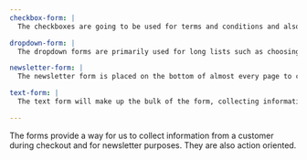 ```yaml
---
checkbox-form: |
  The checkboxes are going to be used for terms and conditions and also for agreeing to copy shipping information over to billing information. It may also be used to sign users up to the newsletter during checkout.

dropdown-form: |
  The dropdown forms are primarily used for long lists such as choosing a country or province. It may also be used on product pages to select an attribute of the plant (ie. size).

newsletter-form: |
  The newsletter form is placed on the bottom of almost every page to collect customers newsletter. It is a great way to keep customers engaged even if they don't end up purchasing right away.

text-form: |
  The text form will make up the bulk of the form, collecting information such as billing and shipping addresses.

---
```


The forms provide a way for us to collect information from a customer during checkout and for newsletter purposes. They are also action oriented.
